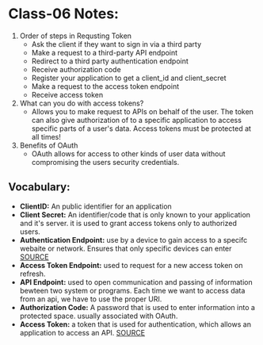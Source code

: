 # Class-06 Notes:

1. Order of steps in Requsting Token
   - Ask the client if they want to sign in via a third party
   - Make a request to a third-party API endpoint
   - Redirect to a third party authentication endpoint
   - Receive authorization code
   - Register your application to get a client_id and client_secret
   - Make a request to the access token endpoint
   - Receive access token
2. What can you do with access tokens?
   - Allows you to make request to APIs on behalf of the user. The token can also give authorization of to a specific application to access specific parts of a user's data. Access tokens must be protected at all times!
3. Benefits of OAuth
   - OAuth allows for access to other kinds of user data without compromising the users security credentials.

## Vocabulary:

- **ClientID:** An public identifier for an application
- **Client Secret:** An identifier/code that is only known to your application and it's server. it is used to grant access tokens only to authorized users.
- **Authentication Endpoint:** use by a device to gain access to a specifc webaite or network. Ensures that only specific devices can enter [SOURCE](https://www.techopedia.com/definition/23918/endpoint-authentication)
- **Access Token Endpoint:** used to request for a new access token on refresh.
- **API Endpoint:** used to open communication and passing of information bewteen two system or programs. Each time we want to access data from an api, we have to use the proper URI.
- **Authorization Code:** A password that is used to enter information into a protected space. usually associated with OAuth.
- **Access Token:** a token that is used for authentication, which allows an application to access an API. [SOURCE](https://auth0.com/docs/tokens/access-tokens)
